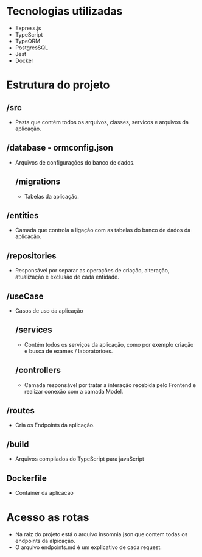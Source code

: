 # Tecnologias utilizadas
  - Express.js
  - TypeScript
  - TypeORM
  - PostgresSQL
  - Jest
  - Docker

# Estrutura do projeto
  ## /src
  - Pasta que contém todos os arquivos, classes, servicos e arquivos da aplicação.

  ## /database - ormconfig.json
  - Arquivos de configurações do banco de dados.

    ## /migrations
    - Tabelas da aplicação.

  ## /entities
  - Camada que controla a ligação com as tabelas do banco de dados da aplicação.


  ## /repositories
  - Responsável por separar as operações de criação, alteração, atualização e exclusão de cada entidade.

  ## /useCase
  - Casos de uso da aplicação

    ## /services
    - Contém todos os serviços da aplicação, como por exemplo criação e busca de exames / laboratorioes.

    ## /controllers
    - Camada responsável por tratar a interação recebida pelo Frontend e realizar conexão com a camada Model.

  ## /routes
  - Cria os Endpoints da aplicação.

  ## /build
  - Arquivos compilados do TypeScript para javaScript

  ## Dockerfile
  - Container da aplicacao


# Acesso as rotas

- Na raiz do projeto está o arquivo insomnia.json que contem todas os endpoints da alpicação.
- O arquivo endpoints.md é um explicativo de cada request.